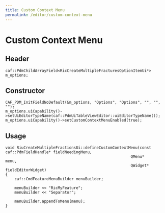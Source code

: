 ```yaml
---
title: Custom Context Menu
permalink: /editor/custom-context-menu
---
```


# Custom Context Menu

## Header
    caf::PdmChildArrayField<RicCreateMultipleFracturesOptionItemUi*> m_options;

## Constructor

    CAF_PDM_InitFieldNoDefault(&m_options, "Options", "Options", "", "", "");
    m_options.uiCapability()->setUiEditorTypeName(caf::PdmUiTableViewEditor::uiEditorTypeName());
    m_options.uiCapability()->setCustomContextMenuEnabled(true);

## Usage

    void RiuCreateMultipleFractionsUi::defineCustomContextMenu(const caf::PdmFieldHandle* fieldNeedingMenu,
                                                           QMenu*                     menu,
                                                           QWidget*                   fieldEditorWidget)
    {
        caf::CmdFeatureMenuBuilder menuBuilder;

        menuBuilder << "RicMyFeature";
	    menuBuilder << "Separator";

    	menuBuilder.appendToMenu(menu);
	}
